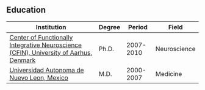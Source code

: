 ## Education
Institution|Degree|Period|Field
-----|------|------|-----
[Center of Functionally Integrative Neuroscience (CFIN), University of Aarhus, Denmark](http://cfin.au.dk)|Ph.D.|2007-2010|Neuroscience
[Universidad Autonoma de Nuevo Leon, Mexico](http://www.uanl.mx/en)|M.D.|2000-2007|Medicine